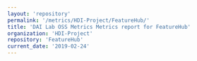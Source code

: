 ```yaml
---
layout: 'repository'
permalink: '/metrics/HDI-Project/FeatureHub/'
title: 'DAI Lab OSS Metrics Metrics report for FeatureHub'
organization: 'HDI-Project'
repository: 'FeatureHub'
current_date: '2019-02-24'
---
```


